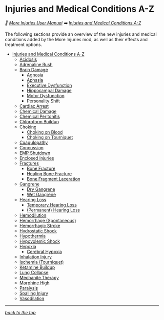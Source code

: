 # Injuries and Medical Conditions A-Z

<!-- @generate_breadcrumb_trail {"template": "_:file_folder: {0}_", "connector": " :arrow_right: "} -->
_:file_folder: [More Injuries User Manual](/docs/wiki/README.md) :arrow_right: [Injuries and Medical Conditions A-Z](/docs/wiki/injuries/README.md)_
<!-- @end_generated_block -->

The following sections provide an overview of the new injuries and medical conditions added by the More Injuries mod, as well as their effects and treatment options.

<!-- @generate_toc {"source": ".", "indent": 2} -->
- [Injuries and Medical Conditions A-Z](#injuries-and-medical-conditions-a-z)
  - [Acidosis](/docs/wiki/injuries/acidosis.md#acidosis)
  - [Adrenaline Rush](/docs/wiki/injuries/adrenaline-rush.md#adrenaline-rush)
  - [Brain Damage](/docs/wiki/injuries/brain-damage.md#brain-damage)
    - [Agnosia](/docs/wiki/injuries/brain-damage.md#agnosia)
    - [Aphasia](/docs/wiki/injuries/brain-damage.md#aphasia)
    - [Executive Dysfunction](/docs/wiki/injuries/brain-damage.md#executive-dysfunction)
    - [Hippocampal Damage](/docs/wiki/injuries/brain-damage.md#hippocampal-damage)
    - [Motor Dysfunction](/docs/wiki/injuries/brain-damage.md#motor-dysfunction)
    - [Personality Shift](/docs/wiki/injuries/brain-damage.md#personality-shift)
  - [Cardiac Arrest](/docs/wiki/injuries/cardiac-arrest.md#cardiac-arrest)
  - [Chemical Damage](/docs/wiki/injuries/chemical-damage.md#chemical-damage)
  - [Chemical Peritonitis](/docs/wiki/injuries/chemical-peritonitis.md#chemical-peritonitis)
  - [Chloroform Buildup](/docs/wiki/injuries/chloroform-buildup.md#chloroform-buildup)
  - [Choking](/docs/wiki/injuries/choking.md#choking)
    - [Choking on Blood](/docs/wiki/injuries/choking.md#choking-on-blood)
    - [Choking on Tourniquet](/docs/wiki/injuries/choking.md#choking-on-tourniquet)
  - [Coagulopathy](/docs/wiki/injuries/coagulopathy.md#coagulopathy)
  - [Concussion](/docs/wiki/injuries/concussion.md#concussion)
  - [EMP Shutdown](/docs/wiki/injuries/emp-shutdown.md#emp-shutdown)
  - [Enclosed Injuries](/docs/wiki/injuries/enclosed-injuries.md#enclosed-injuries)
  - [Fractures](/docs/wiki/injuries/fractures.md#fractures)
    - [Bone Fracture](/docs/wiki/injuries/fractures.md#bone-fracture)
    - [Healing Bone Fracture](/docs/wiki/injuries/fractures.md#healing-bone-fracture)
    - [Bone Fragment Laceration](/docs/wiki/injuries/fractures.md#bone-fragment-laceration)
  - [Gangrene](/docs/wiki/injuries/gangrene.md#gangrene)
    - [Dry Gangrene](/docs/wiki/injuries/gangrene.md#dry-gangrene)
    - [Wet Gangrene](/docs/wiki/injuries/gangrene.md#wet-gangrene)
  - [Hearing Loss](/docs/wiki/injuries/hearing-loss.md#hearing-loss)
    - [Temporary Hearing Loss](/docs/wiki/injuries/hearing-loss.md#temporary-hearing-loss)
    - [(Permanent) Hearing Loss](/docs/wiki/injuries/hearing-loss.md#permanent-hearing-loss)
  - [Hemodilution](/docs/wiki/injuries/hemodilution.md#hemodilution)
  - [Hemorrhage (Spontaneous)](/docs/wiki/injuries/hemorrhage.md#hemorrhage-spontaneous)
  - [Hemorrhagic Stroke](/docs/wiki/injuries/hemorrhagic-stroke.md#hemorrhagic-stroke)
  - [Hydrostatic Shock](/docs/wiki/injuries/hydrostatic-shock.md#hydrostatic-shock)
  - [Hypothermia](/docs/wiki/injuries/hypothermia.md#hypothermia)
  - [Hypovolemic Shock](/docs/wiki/injuries/hypovolemic-shock.md#hypovolemic-shock)
  - [Hypoxia](/docs/wiki/injuries/hypoxia.md#hypoxia)
    - [Cerebral Hypoxia](/docs/wiki/injuries/hypoxia.md#cerebral-hypoxia)
  - [Inhalation Injury](/docs/wiki/injuries/inhalation-injury.md#inhalation-injury)
  - [Ischemia (Tourniquet)](/docs/wiki/injuries/ischemia.md#ischemia-tourniquet)
  - [Ketamine Buildup](/docs/wiki/injuries/ketamine-buildup.md#ketamine-buildup)
  - [Lung Collapse](/docs/wiki/injuries/lung-collapse.md#lung-collapse)
  - [Mechanite Therapy](/docs/wiki/injuries/mechanite-therapy.md#mechanite-therapy)
  - [Morphine High](/docs/wiki/injuries/morphine-high.md#morphine-high)
  - [Paralysis](/docs/wiki/injuries/paralysis.md#paralysis)
  - [Spalling Injury](/docs/wiki/injuries/spalling-injury.md#spalling-injury)
  - [Vasodilation](/docs/wiki/injuries/vasodilation.md#vasodilation)
<!-- @end_generated_block -->

<!-- @generate_link_to_top {"template": "---\n_[back to the top]({1})_"} -->
---
_[back to the top](#injuries-and-medical-conditions-a-z)_
<!-- @end_generated_block -->
